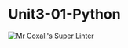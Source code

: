 # Unit3-01-Python
[![Mr Coxall's Super Linter](https://github.com/ICS3U-C-Programming-GustavI/Unit3-01-Python/workflows/Mr%20Coxall's%20Super%20Linter/badge.svg)](https://github.com/ICS3U-C-Programming-GustavI/Unit3-01-Python/actions/)
